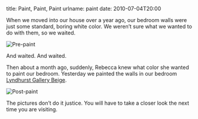 title: Paint, Paint, Paint
urlname: paint
date: 2010-07-04T20:00

When we moved into our house over a year ago, our bedroom walls were just some standard, boring white color. We weren&#x02bc;t sure what we wanted to do with them, so we waited.

![Pre-paint](https://dl.dropboxusercontent.com/s/6n1giho1ki9i98a/20100703-bedroom-prepaint.jpg)

And waited. And waited.

Then about a month ago, suddenly, Rebecca knew what color she wanted to paint our bedroom. Yesterday we painted the walls in our bedroom [Lyndhurst Gallery Beige](http://www.valspar.com/explore-colors/historic-colors/Lyndhurst%20Colors.html).

![Post-paint](https://dl.dropboxusercontent.com/s/ia16yqk0gx55tmn/20100703-bedroom-postpaint.jpg)

The pictures don&#x02bc;t do it justice. You will have to take a closer look the next time you are visiting.
